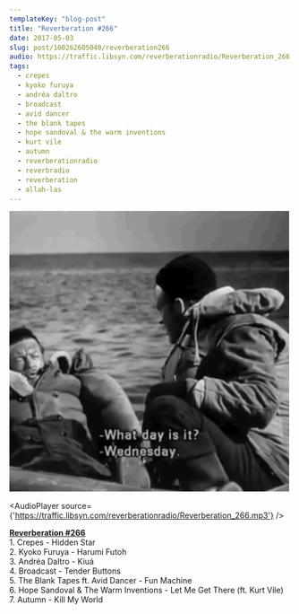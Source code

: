 ```yaml
---
templateKey: "blog-post"
title: "Reverberation #266"
date: 2017-05-03
slug: post/160262605040/reverberation266
audio: https://traffic.libsyn.com/reverberationradio/Reverberation_266.mp3
tags:
  - crepes
  - kyoko furuya
  - andréa daltro
  - broadcast
  - avid dancer
  - the blank tapes
  - hope sandoval & the warm inventions
  - kurt vile
  - autumn
  - reverberationradio
  - reverbradio
  - reverberation
  - allah-las
---
```


![Reverberation #266](../images/3237024f33ed28991be47644b080d159801705fcccba2fc469658b3580c52cf7.png)

<AudioPlayer source={'https://traffic.libsyn.com/reverberationradio/Reverberation_266.mp3'} />

<p><b><a href="https://traffic.libsyn.com/reverberationradio/Reverberation_266.mp3">Reverberation #266</a><br /></b>1. Crepes - Hidden Star<br />2. Kyoko Furuya - Harumi Futoh<br />3. Andr&eacute;a Daltro - Kiu&aacute;<br />4. Broadcast - Tender Buttons<br />5. The Blank Tapes ft. Avid Dancer - Fun Machine<br />6. Hope Sandoval &amp; The Warm Inventions - Let Me Get There (ft. Kurt Vile)<br />7. Autumn - Kill My World</p>
